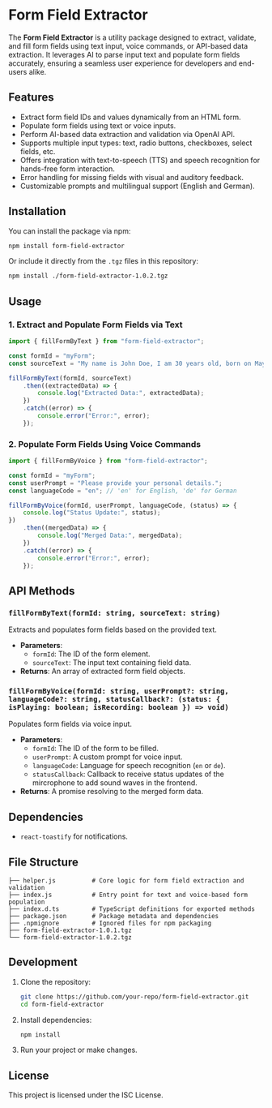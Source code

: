 # Form Field Extractor

The **Form Field Extractor** is a utility package designed to extract, validate, and fill form fields using text input, voice commands, or API-based data extraction. It leverages AI to parse input text and populate form fields accurately, ensuring a seamless user experience for developers and end-users alike.

## Features

- Extract form field IDs and values dynamically from an HTML form.
- Populate form fields using text or voice inputs.
- Perform AI-based data extraction and validation via OpenAI API.
- Supports multiple input types: text, radio buttons, checkboxes, select fields, etc.
- Offers integration with text-to-speech (TTS) and speech recognition for hands-free form interaction.
- Error handling for missing fields with visual and auditory feedback.
- Customizable prompts and multilingual support (English and German).

## Installation

You can install the package via npm:

```bash
npm install form-field-extractor
```

Or include it directly from the `.tgz` files in this repository:

```bash
npm install ./form-field-extractor-1.0.2.tgz
```

## Usage

### 1. Extract and Populate Form Fields via Text

```javascript
import { fillFormByText } from "form-field-extractor";

const formId = "myForm";
const sourceText = "My name is John Doe, I am 30 years old, born on May 15, 1993.";

fillFormByText(formId, sourceText)
    .then((extractedData) => {
        console.log("Extracted Data:", extractedData);
    })
    .catch((error) => {
        console.error("Error:", error);
    });
```

### 2. Populate Form Fields Using Voice Commands

```javascript
import { fillFormByVoice } from "form-field-extractor";

const formId = "myForm";
const userPrompt = "Please provide your personal details.";
const languageCode = "en"; // 'en' for English, 'de' for German

fillFormByVoice(formId, userPrompt, languageCode, (status) => {
    console.log("Status Update:", status);
})
    .then((mergedData) => {
        console.log("Merged Data:", mergedData);
    })
    .catch((error) => {
        console.error("Error:", error);
    });
```

## API Methods

### `fillFormByText(formId: string, sourceText: string)`

Extracts and populates form fields based on the provided text.

- **Parameters**:
  - `formId`: The ID of the form element.
  - `sourceText`: The input text containing field data.
- **Returns**: An array of extracted form field objects.

### `fillFormByVoice(formId: string, userPrompt?: string, languageCode?: string, statusCallback?: (status: { isPlaying: boolean; isRecording: boolean }) => void)`

Populates form fields via voice input.

- **Parameters**:
  - `formId`: The ID of the form to be filled.
  - `userPrompt`: A custom prompt for voice input.
  - `languageCode`: Language for speech recognition (`en` or `de`).
  - `statusCallback`: Callback to receive status updates of the mircrophone to add sound waves in the frontend.
- **Returns**: A promise resolving to the merged form data.

## Dependencies

- `react-toastify` for notifications.

## File Structure

```
├── helper.js          # Core logic for form field extraction and validation
├── index.js           # Entry point for text and voice-based form population
├── index.d.ts         # TypeScript definitions for exported methods
├── package.json       # Package metadata and dependencies
├── .npmignore         # Ignored files for npm packaging
├── form-field-extractor-1.0.1.tgz
└── form-field-extractor-1.0.2.tgz
```

## Development

1. Clone the repository:
   ```bash
   git clone https://github.com/your-repo/form-field-extractor.git
   cd form-field-extractor
   ```

2. Install dependencies:
   ```bash
   npm install
   ```

3. Run your project or make changes.

## License

This project is licensed under the ISC License.